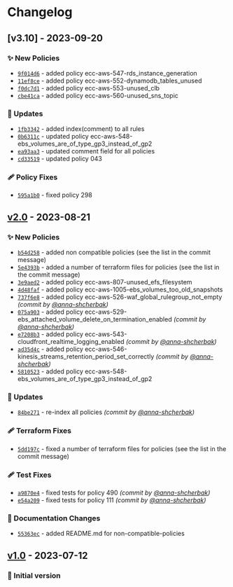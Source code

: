 # Changelog

## [v3.10] - 2023-09-20
### :sparkles: New Policies
- [`9f014d6`](https://github.com/epam/ecc-aws-rulepack/commit/9f014d6d7b9d632892456a9fb8c2f43734bc8e4c) - added policy ecc-aws-547-rds_instance_generation
- [`11ef8ce`](https://github.com/epam/ecc-aws-rulepack/commit/11ef8ce13557dccc76af9693326baa893eafa047) - added policy ecc-aws-552-dynamodb_tables_unused
- [`f0dc7d1`](https://github.com/epam/ecc-aws-rulepack/commit/f0dc7d1321cd1c34586d2552897b0e09e07e4cf9) - added policy ecc-aws-553-unused_clb
- [`cbe41ca`](https://github.com/epam/ecc-aws-rulepack/commit/cbe41ca2a68cf43525709844f48b2181a9ac589b) - added policy ecc-aws-560-unused_sns_topic

### :wrench: Updates
- [`1fb3342`](https://github.com/epam/ecc-aws-rulepack/commit/1fb334233bd44fe3defe0833a7a8962da1533338) - added index(comment) to all rules
- [`0b6311c`](https://github.com/epam/ecc-aws-rulepack/commit/0b6311cfbd74f232d3471af356ec65964b7f9fb4) - updated policy ecc-aws-548-ebs_volumes_are_of_type_gp3_instead_of_gp2
- [`ea93aa3`](https://github.com/epam/ecc-aws-rulepack/commit/ea93aa3645cf7a02fe5ff102af164e5a54f65021) - updated comment field for all policies
- [`cd33519`](https://github.com/epam/ecc-aws-rulepack/commit/cd33519fb70c65c1bf042e790410ca494979be93) - updated policy 043

### :adhesive_bandage: Policy Fixes
- [`595a1b0`](https://github.com/epam/ecc-aws-rulepack/commit/595a1b008035836ab7bf40de5ffc069eb71ca238) - fixed policy 298


## [v2.0] - 2023-08-21
### :sparkles: New Policies
- [`b54d258`](https://github.com/epam/ecc-aws-rulepack/commit/b54d2585b6c5ed5c248e984b1e56d4600ef36804) - added non compatible policies (see the list in the commit message)
- [`5e4393b`](https://github.com/epam/ecc-aws-rulepack/commit/5e4393b696405a1df10948e21d769ca5258ecf4d) - added a number of terraform files for policies (see the list in the commit message)
- [`3e9aed2`](https://github.com/epam/ecc-aws-rulepack/commit/3e9aed26e5cd52269a4dfff1178811d0bc5e27e9) - added policy ecc-aws-807-unused_efs_filesystem
- [`4d48faf`](https://github.com/epam/ecc-aws-rulepack/commit/4d48fafe6e7f7078871e23518357d7e4c01ef987) - added policy ecc-aws-1005-ebs_volumes_too_old_snapshots
- [`737f6e8`](https://github.com/epam/ecc-aws-rulepack/commit/737f6e8e04a086940c8b3ce9d62fdeca3e565a08) - added policy ecc-aws-526-waf_global_rulegroup_not_empty *(commit by [@anna-shcherbak](https://github.com/anna-shcherbak))*
- [`075a903`](https://github.com/epam/ecc-aws-rulepack/commit/075a90393bbe3e3cbf14078d43571e906dadb03a) - added policy ecc-aws-529-ebs_attached_volume_delete_on_termination_enabled *(commit by [@anna-shcherbak](https://github.com/anna-shcherbak))*
- [`e7208b3`](https://github.com/epam/ecc-aws-rulepack/commit/e7208b304eaebdb900829062755c00f179a98d8c) - added policy ecc-aws-543-cloudfront_realtime_logging_enabled *(commit by [@anna-shcherbak](https://github.com/anna-shcherbak))*
- [`ad35d4c`](https://github.com/epam/ecc-aws-rulepack/commit/ad35d4c92254ef057917581d3ccf50dd27f64336) - added policy ecc-aws-546-kinesis_streams_retention_period_set_correctly *(commit by [@anna-shcherbak](https://github.com/anna-shcherbak))*
- [`5810523`](https://github.com/epam/ecc-aws-rulepack/commit/58105237039362f3cddc5af8e5acd0c40cf59ec7) - added policy ecc-aws-548-ebs_volumes_are_of_type_gp3_instead_of_gp2

### :wrench: Updates
- [`84be271`](https://github.com/epam/ecc-aws-rulepack/commit/84be27105e5bc79d17de588e4081b417fad728e6) - re-index all policies *(commit by [@anna-shcherbak](https://github.com/anna-shcherbak))*

### :adhesive_bandage: Terraform Fixes
- [`5dd197c`](https://github.com/epam/ecc-aws-rulepack/commit/5dd197cc3b2ff431a17b1fdc84b60f983656004a) - fixed a number of terraform files for policies (see the list in the commit message)

### :adhesive_bandage: Test Fixes
- [`a9870e4`](https://github.com/epam/ecc-aws-rulepack/commit/a9870e4dc3a7852bc0bf1ceb620104880c47fdfb) - fixed tests for policy 490 *(commit by [@anna-shcherbak](https://github.com/anna-shcherbak))*
- [`e54a209`](https://github.com/epam/ecc-aws-rulepack/commit/e54a209e9c5cb5f84d3e9fd5fd928e24d75188e5) - fixed tests for policy 111 *(commit by [@anna-shcherbak](https://github.com/anna-shcherbak))*

### :memo: Documentation Changes
- [`55363ec`](https://github.com/epam/ecc-aws-rulepack/commit/55363ec708eb954556b934663f46a2c78e27ff86) - added README.md for non-compatible-policies


## [v1.0] - 2023-07-12
### :open_file_folder: Initial version


[v1.0]: https://github.com/epam/ecc-aws-rulepack/compare/Init...v1.0

[v2.0]: https://github.com/epam/ecc-aws-rulepack/compare/v1.0...v2.0
[v3.0]: https://github.com/epam/ecc-aws-rulepack/compare/v2.0...v3.0
